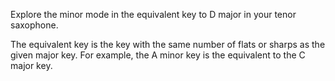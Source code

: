 Explore the minor mode in the equivalent key to D major in your tenor saxophone.

The equivalent key is the key with the same number of flats or sharps as the given major key. For
example, the A minor key is the equivalent to the C major key.

